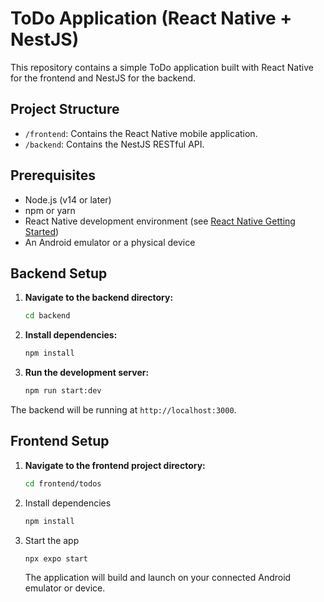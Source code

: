 # ToDo Application (React Native + NestJS)

This repository contains a simple ToDo application built with React Native for the frontend and NestJS for the backend.

## Project Structure

- `/frontend`: Contains the React Native mobile application.
- `/backend`: Contains the NestJS RESTful API.

## Prerequisites

- Node.js (v14 or later)
- npm or yarn
- React Native development environment (see [React Native Getting Started](https://reactnative.dev/docs/environment-setup))
- An Android emulator or a physical device

## Backend Setup

1. **Navigate to the backend directory:**
   ```bash
   cd backend
   ```

2. **Install dependencies:**
   ```bash
   npm install
   ```

3. **Run the development server:**
   ```bash
   npm run start:dev
   ```

The backend will be running at `http://localhost:3000`.

## Frontend Setup

1. **Navigate to the frontend project directory:**
   ```bash
   cd frontend/todos
   ```

2. Install dependencies

   ```bash
   npm install
   ```

3. Start the app

   ```bash
   npx expo start
   ```

   The application will build and launch on your connected Android emulator or device.
